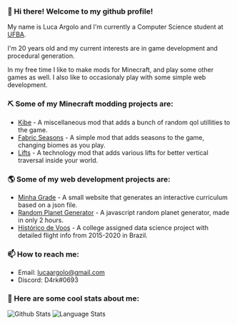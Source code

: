 ### 👋 Hi there! Welcome to my github profile!
My name is Luca Argolo and I'm currently a Computer Science student at [UFBA](https://ufba.br/).

I'm 20 years old and my current interests are in game development and procedural generation. 

In my free time I like to make mods for Minecraft, and play some other games as well. I also like to occasionaly play with some simple web development. 

### ⛏ Some of my Minecraft modding projects are:
 - [Kibe](https://github.com/lucaargolo/kibe) - A miscellaneous mod that adds a bunch of random qol utillities to the game.
 - [Fabric Seasons](https://github.com/lucaargolo/fabric-seasons) - A simple mod that adds seasons to the game, changing biomes as you play.
 - [Lifts](https://github.com/lucaargolo/lifts) - A technology mod that adds various lifts for better vertical traversal inside your world.

### 🌎 Some of my web development projects are:
 - [Minha Grade](https://lucaargolo.github.io/minha-grade/) - A small website that generates an interactive curriculum based on a json file.
 - [Random Planet Generator](https://lucaargolo.github.io/random-planet-generator/) - A javascript random planet generator, made in only 2 hours.
 - [Histórico de Voos](https://lucaargolo.github.io/historico-de-voos) - A college assigned data science project with detailed flight info from 2015-2020 in Brazil.

### 📫 How to reach me:
  - Email: lucaargolo@gmail.com
  - Discord: D4rk#0693

### 🤖 Here are some cool stats about me: 

![Github Stats](https://github-readme-stats.vercel.app/api?username=lucaargolo&show_icons=true&bg_color=0d1117&hide_border=true&icon_color=f18e33&count_private=true&theme=dark&hide=issues,prs&line_height=30)
![Language Stats](https://github-readme-stats.vercel.app/api/top-langs/?username=lucaargolo&bg_color=0d1117&hide_border=true&layout=compact&theme=dark)
